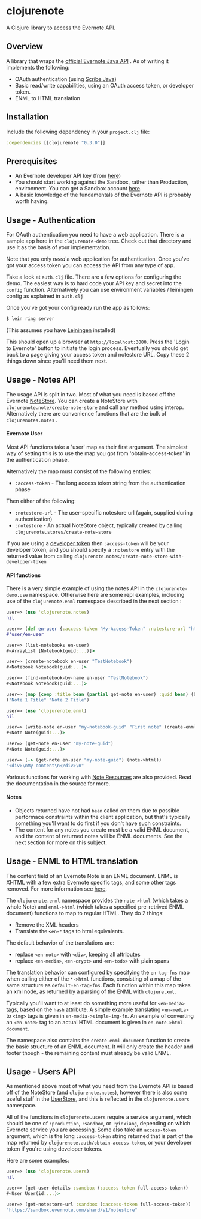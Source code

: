 clojurenote
===========

A Clojure library to access the Evernote API. 

Overview
-------------

A library that wraps the [official Evernote Java API](https://github.com/evernote/evernote-sdk-java) . As of writing it implements the following:

* OAuth authentication (using [Scribe Java](https://github.com/fernandezpablo85/scribe-java))
* Basic read/write capabilities, using an OAuth access token, or developer token.
* ENML to HTML translation

Installation
-------------

Include the following dependency in your `project.clj` file:

```clojure
:dependencies [[clojurenote "0.3.0"]]
```

Prerequisites
---------------

* An Evernote developer API key (from [here](http://dev.evernote.com/doc/))
* You should start working against the Sandbox, rather than Production, environment. You can get a Sandbox account [here](https://sandbox.evernote.com/Registration.action).
* A basic knowledge of the fundamentals of the Evernote API is probably worth having.

Usage - Authentication
-------------------------

For OAuth authentication you need to have a web application. There is a sample app here in the `clojurenote-demo` tree. Check out that directory and use it as the basis of your implementation.

Note that you only *need* a web application for authentication. Once you've got your access token you can access the API from any type of app.

Take a look at `auth.clj` file. There are a few options for configuring the demo. The easiest way is to hard code your API key and secret into the `config` function. Alternatively you can use environment variables / leiningen config as explained in `auth.clj`

Once you've got your config ready run the app as follows:

```bash
$ lein ring server
```
(This assumes you have [Leiningen](http://leiningen.org/) installed)

This should open up a browser at `http://localhost:3000`. Press the 'Login to Evernote' button to initiate the login process. Eventually you should get back to a page giving your
access token and notestore URL. Copy these 2 things down since you'll need them next.

Usage - Notes API
------------------------

The usage API is split in two. Most of what you need is based off the Evernote [NoteStore](http://dev.evernote.com/doc/reference/javadoc/com/evernote/edam/notestore/NoteStore.Client.html). You can create a NoteStore with `clojurenote.note/create-note-store` and call any method using interop. Alternatively there are convenience functions that are the bulk of `clojurenotes.notes` .

#### Evernote User

Most API functions take a 'user' map as their first argument. The simplest way of setting this is to use the map you got from 'obtain-access-token' in the authentication phase.

Alternatively the map must consist of the following entries:

* `:access-token` - The long access token string from the authentication phase

Then either of the following:

* `:notestore-url` - The user-specific notestore url (again, supplied during authentication)
* `:notestore` - An actual NoteStore object, typically created by calling `clojurenote.stores/create-note-store`

If you are using a [developer token](http://dev.evernote.com/doc/articles/authentication.php#devtoken) then `:access-token` will be your developer token, and you should specify a `:notestore` entry with the returned value from calling `clojurenote.notes/create-note-store-with-developer-token`

#### API functions

There is a very simple example of using the notes API in the `clojurenote-demo.use` namespace. Otherwise here are some repl examples, including use of the `clojurenote.enml` namespace described in the next section :

``` clj
user=> (use 'clojurenote.notes)
nil

user=> (def en-user {:access-token "My-Access-Token" :notestore-url "https://sandbox.evernote.com/shard/s1/notestore"})
#'user/en-user

user=> (list-notebooks en-user)
#<ArrayList [Notebook(guid:...)]>

user=> (create-notebook en-user "TestNotebook")
#<Notebook Notebook(guid:...)>

user=> (find-notebook-by-name en-user "TestNotebook")
#<Notebook Notebook(guid:...)>

user=> (map (comp :title bean (partial get-note en-user) :guid bean) (basic-notes-for-notebook en-user "my-notebook-guid"))
("Note 1 Title" "Note 2 Title")

user=> (use 'clojurenote.enml)
nil

user=> (write-note en-user "my-notebook-guid" "First note" (create-enml-document "My content") nil nil)
#<Note Note(guid:...)>

user=> (get-note en-user "my-note-guid")
#<Note Note(guid:...)>

user=> (-> (get-note en-user "my-note-guid") (note->html))
"<div>\nMy content\n</div>\n"
``` 

Various functions for working with [Note Resources](http://dev.evernote.com/doc/reference/javadoc/com/evernote/edam/type/Resource.html) are also provided. Read the documentation in the source for more.

#### Notes

* Objects returned have not had `bean` called on them due to possible performace constraints within the client application, but that's typically something you'll want to do first if you don't have such constraints.
* The content for any notes you create must be a valid ENML document, and the content of returned notes will be ENML documents. See the next section for more on this subject.

Usage - ENML to HTML translation
----------------------------------

The content field of an Evernote Note is an ENML document. ENML is XHTML with a few extra Evernote specific tags, and some other tags removed. For more information see [here](http://dev.evernote.com/doc/articles/enml.php).

The `clojurenote.enml` namespace provides the `note->html` (which takes a whole Note) and `enml->html` (which takes a specified pre-retrived ENML document) functions to map to regular HTML. They do 2 things:
- Remove the XML headers
- Translate the `<en-*` tags to html equivalents.

The default behavior of the translations are:
- replace `<en-note>` with `<div>`, keeping all attributes
- replace `<en-media>`, `<en-crypt>` and `<en-todo>` with plain spans

The translation behavior can configured by specifying the `en-tag-fns` map when calling either of the `*->html` functions, consisting of a map of the same structure as `default-en-tag-fns`. Each function within this map takes an xml node, as returned by a parsing of the ENML with `clojure.xml`. 

Typically you'll want to at least do something more useful for `<en-media>` tags, based on the `hash` attribute. A simple example translating `<en-media>` to `<img>` tags is given in `en-media->simple-img-fn`. An example of converting an `<en-note>` tag to an actual HTML document is given in `en-note->html-document`.

The namespace also contains the `create-enml-document` function to create the basic structure of an ENML document. It will only create the header and footer though - the remaining content must already be valid ENML.


Usage - Users API
------------------------

As mentioned above most of what you need from the Evernote API is based off of the NoteStore (and `clojurenote.notes`), however there is also some useful stuff in the [UserStore](http://dev.evernote.com/doc/reference/javadoc/com/evernote/edam/userstore/UserStore.Client.html), and this is reflected in the `clojurenote.users` namespace.

All of the functions in `clojurenote.users` require a service argument, which should be one of `:production`, `:sandbox`, or `:yinxiang`, depending on which Evernote service you are accessing. Some also take an `access-token` argument, which is the long `:access-token` string returned that is part of the map returned by `clojurenote.auth/obtain-access-token`, or your developer token if you're using developer tokens.

Here are some examples:

```clj
user=> (use 'clojurenote.users)
nil

user=> (get-user-details :sandbox (:access-token full-access-token))
#<User User(id:...)>

user=> (get-notestore-url :sandbox (:access-token full-access-token))
"https://sandbox.evernote.com/shard/s1/notestore"
```
